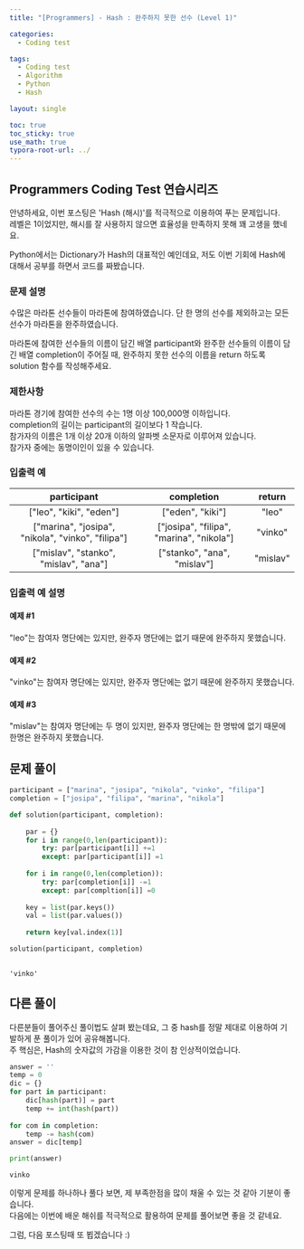 ```yaml
---
title: "[Programmers] - Hash : 완주하지 못한 선수 (Level 1)"

categories:
  - Coding test

tags:
  - Coding test
  - Algorithm
  - Python
  - Hash

layout: single

toc: true
toc_sticky: true
use_math: true
typora-root-url: ../
---
```


## Programmers Coding Test 연습시리즈

안녕하세요, 이번 포스팅은 'Hash (해시)'를 적극적으로 이용하여 푸는 문제입니다.  
레벨은 1이었지만, 해시를 잘 사용하지 않으면 효율성을 만족하지 못해 꽤 고생을 했네요.  

Python에서는 Dictionary가 Hash의 대표적인 예인데요, 저도 이번 기회에 Hash에 대해서 공부를 하면서 코드를 짜봤습니다.

### 문제 설명

수많은 마라톤 선수들이 마라톤에 참여하였습니다. 단 한 명의 선수를 제외하고는 모든 선수가 마라톤을 완주하였습니다.  

마라톤에 참여한 선수들의 이름이 담긴 배열 participant와 완주한 선수들의 이름이 담긴 배열 completion이 주어질 때, 완주하지 못한 선수의 이름을 return 하도록 solution 함수를 작성해주세요.

### 제한사항
마라톤 경기에 참여한 선수의 수는 1명 이상 100,000명 이하입니다.  
completion의 길이는 participant의 길이보다 1 작습니다.  
참가자의 이름은 1개 이상 20개 이하의 알파벳 소문자로 이루어져 있습니다.  
참가자 중에는 동명이인이 있을 수 있습니다.  

### 입출력 예


|participant|completion|return|
|:---:|:---:|:---:|
|["leo", "kiki", "eden"]|["eden", "kiki"]|"leo"|
|["marina", "josipa", "nikola", "vinko", "filipa"]|["josipa", "filipa", "marina", "nikola"]|"vinko"|
|["mislav", "stanko", "mislav", "ana"]|["stanko", "ana", "mislav"]|"mislav"|

### 입출력 예 설명

#### 예제 #1
"leo"는 참여자 명단에는 있지만, 완주자 명단에는 없기 때문에 완주하지 못했습니다.  

#### 예제 #2
"vinko"는 참여자 명단에는 있지만, 완주자 명단에는 없기 때문에 완주하지 못했습니다.  

#### 예제 #3
"mislav"는 참여자 명단에는 두 명이 있지만, 완주자 명단에는 한 명밖에 없기 때문에 한명은 완주하지 못했습니다.


## 문제 풀이


```python
participant = ["marina", "josipa", "nikola", "vinko", "filipa"]
completion = ["josipa", "filipa", "marina", "nikola"]	

def solution(participant, completion):
    
    par = {}
    for i in range(0,len(participant)):
        try: par[participant[i]] +=1
        except: par[participant[i]] =1
    
    for i in range(0,len(completion)):
        try: par[completion[i]] -=1
        except: par[compltion[i]] =0
    
    key = list(par.keys())
    val = list(par.values())
    
    return key[val.index(1)]

solution(participant, completion)
                  
```




    'vinko'



## 다른 풀이

다른분들이 풀어주신 풀이법도 살펴 봤는데요, 그 중 hash를 정말 제대로 이용하여 기발하게 푼 풀이가 있어 공유해봅니다.  
주 핵심은, Hash의 숫자값의 가감을 이용한 것이 참 인상적이었습니다.


```python
answer = ''
temp = 0
dic = {}
for part in participant:
    dic[hash(part)] = part
    temp += int(hash(part))
    
for com in completion:
    temp -= hash(com)
answer = dic[temp]

print(answer)

```

    vinko
    

이렇게 문제를 하나하나 풀다 보면, 제 부족한점을 많이 채울 수 있는 것 같아 기분이 좋습니다.  
다음에는 이번에 배운 해쉬를 적극적으로 활용하여 문제를 풀어보면 좋을 것 같네요.  

그럼, 다음 포스팅때 또 뵙겠습니다 :)